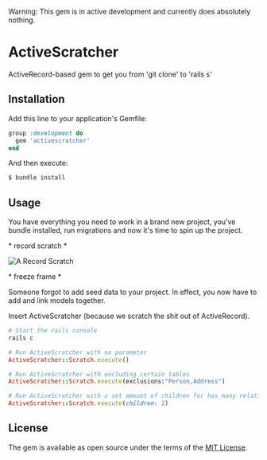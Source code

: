 Warning: This gem is in active development and currently does absolutely nothing.

# ActiveScratcher
ActiveRecord-based gem to get you from 'git clone' to 'rails s'

## Installation
Add this line to your application's Gemfile:

```ruby
group :development do
  gem 'activescratcher'
end
```

And then execute:
```bash
$ bundle install
```

## Usage
You have everything you need to work in a brand new project, you've bundle installed, run migrations and now it's time to spin up the project.

\* record scratch \*

![A Record Scratch](https://19818-presscdn-pagely.netdna-ssl.com/wp-content/uploads/934/35/ae736cf59a057c35818d955fbd3ab0b9.jpg)

\* freeze frame \*

Someone forgot to add seed data to your project. In effect, you now have to add and link models together.

Insert ActiveScratcher (because we scratch the shit out of ActiveRecord).

```ruby
# Start the rails console
rails c
```

```ruby
# Run ActiveScratcher with no parameter
ActiveScratcher::Scratch.execute()
```

```ruby
# Run ActiveScratcher with excluding certain tables
ActiveScratcher::Scratch.execute(exclusions:"Person,Address")
```

```ruby
# Run ActiveScratcher with a set amount of children for has_many relations
ActiveScratcher::Scratch.execute(children: 2)
```



## License
The gem is available as open source under the terms of the [MIT License](http://opensource.org/licenses/MIT).
